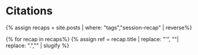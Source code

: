 # Citations
{% assign recaps = site.posts | where: "tags","session-recap" | reverse%}

{% for recap in recaps%}
{% assign ref = recap.title | replace: "'", ""| replace: ".","" | slugify %}
[^{{ref}}]: *{{recap.title}}*. <{{recap.url | replace: "recap.html","" | absolute_url}}>
{%endfor%}